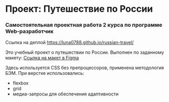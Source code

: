# Проект: Путешествие по России

### Самостоятельная проектная работа 2 курса по программе Web-разработчик

Ссылка на деплой https://luna0788.github.io/russian-travel/

Это учебный проект о путешествии по России.
Выполнен по заданному макету: [Ссылка на макет в Figma](https://www.figma.com/file/5S2WSbEFL6awjVWJ0NWL8Q/Sprint-3_-Russia-_-desktop-mobile?node-id=28503%3A0)

Здесь используется CSS без препроцессоров, применена методология БЭМ.
При верстке использовались:
* flexbox
* grid
* медиа-запросы для обеспечения адаптивности
